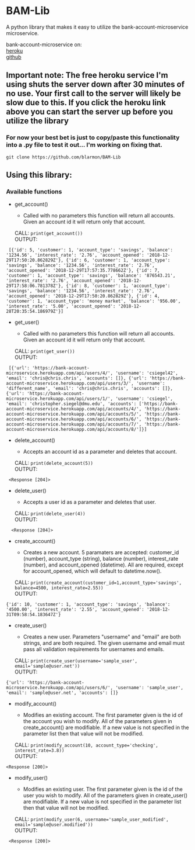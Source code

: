 # BAM-Lib
A python library that makes it easy to utilize the bank-account-microservice microservice.

bank-account-microservice on:  
[heroku](https://bank-account-microservice.herokuapp.com/api/)  
[github](https://github.com/blarmon/bank-account-microservice)

## Important note: The free heroku service I'm using shuts the server down after 30 minutes of no use.  Your first call to the server will likely be slow due to this.  If you click the heroku link above you can start the server up before you utilize the library

### For now your best bet is just to copy/paste this functionality into a .py file to test it out...  I'm working on fixing that.

`git clone https://github.com/blarmon/BAM-Lib`

## Using this library:

### Available functions

* get_account()
  * Called with no parameters this function will return all accounts.  Given an account id it will return only that account.
  
  CALL:
  `print(get_account())`  
  OUTPUT:
```
 [{'id': 5, 'customer': 1, 'account_type': 'savings', 'balance': '1234.56', 'interest_rate': '2.76', 'account_opened': '2018-12-  29T17:50:20.862829Z'}, {'id': 6, 'customer': 1, 'account_type': 'savings', 'balance': '1234.56', 'interest_rate': '2.76', 'account_opened': '2018-12-29T17:57:35.778662Z'}, {'id': 7, 'customer': 1, 'account_type': 'savings', 'balance': '876543.21', 'interest_rate': '2.76', 'account_opened': '2018-12-29T17:58:06.781378Z'}, {'id': 8, 'customer': 1, 'account_type': 'savings', 'balance': '1234.56', 'interest_rate': '2.76', 'account_opened': '2018-12-29T17:50:20.862829Z'}, {'id': 4, 'customer': 1, 'account_type': 'money market', 'balance': '956.00', 'interest_rate': '5.00', 'account_opened': '2018-12-28T20:35:54.186979Z'}]  
```

  
* get_user()
  * Called with no parameters this function will return all accounts.  Given an account id it will return only that account.
 
  CALL:
  `print(get_user())`  
  OUTPUT:
```
 [{'url': 'https://bank-account-microservice.herokuapp.com/api/users/4/', 'username': 'csiegel42', 'email': 'chris@chris.chris', 'accounts': []}, {'url': 'https://bank-account-microservice.herokuapp.com/api/users/3/', 'username': 'different_name', 'email': 'chris@chris.chris', 'accounts': []}, {'url': 'https://bank-account-microservice.herokuapp.com/api/users/1/', 'username': 'csiegel', 'email': 'christopher.siegel@dmu.edu', 'accounts': ['https://bank-account-microservice.herokuapp.com/api/accounts/4/', 'https://bank-account-microservice.herokuapp.com/api/accounts/5/', 'https://bank-account-microservice.herokuapp.com/api/accounts/6/', 'https://bank-account-microservice.herokuapp.com/api/accounts/7/', 'https://bank-account-microservice.herokuapp.com/api/accounts/8/']}]
```

* delete_account()
  * Accepts an account id as a parameter and deletes that account.
 
  CALL:
  `print(delete_account(5))`  
  OUTPUT:
```
 <Response [204]>
```
  
* delete_user()
  * Accepts a user id as a parameter and deletes that user.
 
  CALL:
  `print(delete_user(4))`  
  OUTPUT:
```
  <Response [204]>
```
  
* create_account()
  * Creates a new account.  5 paramaters are accepted: customer_id (number), account_type (string), balance (number), interest_rate (number), and account_opened (datetime).  All are required, except for account_opened, which will default to datetime.now().
 
  CALL:
  `print(create_account(customer_id=1,account_type='savings', balance=4500, interest_rate=2.55))`  
  OUTPUT:
```
{'id': 10, 'customer': 1, 'account_type': 'savings', 'balance': '4500.00', 'interest_rate': '2.55', 'account_opened': '2018-12-31T09:58:54.183647Z'}
```
  
* create_user()
  * Creates a new user.  Parameters "username" and "email" are both strings, and are both required.  The given username and email must pass all validation requirements for usernames and emails.
 
  CALL:
  `print(create_user(username='sample_user', email='sample@user.net'))`  
  OUTPUT:
```
{'url': 'https://bank-account-microservice.herokuapp.com/api/users/6/', 'username': 'sample_user', 'email': 'sample@user.net', 'accounts': []}
```

* modify_account()
  * Modifies an existing account.  The first parameter given is the id of the account you wish to modify.  All of the parameters given in create_account() are modifiable.  If a new value is not specified in the parameter list then that value will not be modified.
 
  CALL:
  `print(modify_account(10, account_type='checking', interest_rate=3.8))`  
  OUTPUT:
```
<Response [200]>
```
  
* modify_user()
  * Modifies an existing user.  The first parameter given is the id of the user you wish to modify.  All of the parameters given in create_user() are modifiable.  If a new value is not specified in the parameter list then that value will not be modified.
 
  CALL:
  `print(modify_user(6, username='sample_user_modified', email='sample@user.modified'))`  
  OUTPUT:
```
 <Response [200]>  
```
